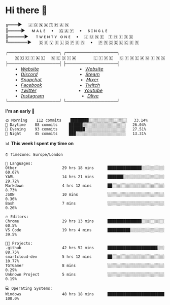 # Hi there 👋

╔═══►⠀⠀🇯 🇴 🇳 🇦 🇹 🇭 🇦 🇳\
╠════►⠀⠀ᴍ ᴀ ʟ ᴇ ⠀ • ⠀ 🇬 🇦 🇾 ⠀ • ⠀ s ɪ ɴ ɢ ʟ ᴇ\
╠═════►⠀⠀ ᴛ ᴡ ᴇ ɴ ᴛ ʏ⠀ᴏ ɴ ᴇ ⠀ • ⠀ 🇯 🇺 🇳 🇪 ⠀🇹 🇭 🇮 🇷 🇩\
╚══════►⠀⠀ 🇩 🇪 🇻 🇪 🇱 🇴 🇵 🇪 🇷 ⠀ • ⠀ 🇵 🇷 🇴 🇩 🇺 🇨 🇪 🇷

┌────────────────┐ ┌────────────────┐\
⠀⠀⠀🇸 🇴 🇨 🇮 🇦 🇱⠀⠀🇲 🇪 🇩 🇮 🇦⠀⠀⠀ ⠀⠀🇱 🇮 🇻 🇪⠀⠀🇸 🇹 🇷 🇪 🇦 🇲 🇮 🇳 🇬\
├────────────────┤ ├────────────────┤\
⠀⠀⠀•⠀[𝘞𝘦𝘣𝘴𝘪𝘵𝘦](https://tgtgamer.live/) ⠀⠀⠀ ⠀⠀⠀ ⠀⠀⠀ ⠀⠀•⠀[𝘞𝘦𝘣𝘴𝘪𝘵𝘦](https://tgtgamer.live/)\
⠀⠀⠀•⠀[𝘋𝘪𝘴𝘤𝘰𝘳𝘥](https://discord.com/invite/P5DwgzN) ⠀⠀⠀ ⠀⠀⠀ ⠀⠀⠀ ⠀⠀ •⠀[𝘚𝘵𝘦𝘢𝘮](https://steamcommunity.com/broadcast/watch/76561198043223313)\
⠀⠀⠀•⠀[𝘚𝘯𝘢𝘱𝘤𝘩𝘢𝘵](https://snapchat.com/add/tgtgamer) ⠀⠀⠀ ⠀⠀⠀ ⠀⠀⠀ ⠀ •⠀[𝘔𝘪𝘹𝘦𝘳](https://mixer.com/tgtgamer)\
⠀⠀⠀•⠀[𝘍𝘢𝘤𝘦𝘣𝘰𝘰𝘬](https://fb.me/jonathan.stevens.144) ⠀⠀⠀ ⠀⠀⠀ ⠀⠀⠀ ⠀•⠀[𝘛𝘸𝘪𝘵𝘤𝘩](https://www.twitch.tv/tgtgamer)\
⠀⠀⠀•⠀[𝘛𝘸𝘪𝘵𝘵𝘦𝘳](https://twitter.com/tgtgamer) ⠀⠀⠀ ⠀⠀⠀ ⠀⠀⠀ ⠀⠀ •⠀[𝘠𝘰𝘶𝘵𝘶𝘣𝘦](https://www.youtube.com/channel/UCmMsdBHE1inAoY72o2ZuEqg/live)\
⠀⠀⠀•⠀[𝘐𝘯𝘴𝘵𝘢𝘨𝘳𝘢𝘮](https://www.instagram.com/tgtgamer) ⠀⠀⠀ ⠀⠀⠀ ⠀⠀⠀ ⠀•⠀[𝘋𝘭𝘪𝘷𝘦](https://dlive.tv/TGTGamer)\
└────────────────┘ └────────────────┘

<!--START_SECTION:waka-->
**I'm an early 🐤** 

```text
🌞 Morning    112 commits    ████████░░░░░░░░░░░░░░░░░   33.14% 
🌆 Daytime    88 commits     ██████░░░░░░░░░░░░░░░░░░░   26.04% 
🌃 Evening    93 commits     ███████░░░░░░░░░░░░░░░░░░   27.51% 
🌙 Night      45 commits     ███░░░░░░░░░░░░░░░░░░░░░░   13.31%

```


📊 **This week I spent my time on** 

```text
⌚︎ Timezone: Europe/London

💬 Languages: 
Other                    29 hrs 18 mins      ███████████████░░░░░░░░░░   60.67% 
YAML                     14 hrs 21 mins      ███████░░░░░░░░░░░░░░░░░░   29.72% 
Markdown                 4 hrs 12 mins       ██░░░░░░░░░░░░░░░░░░░░░░░   8.73% 
JSON                     10 mins             ░░░░░░░░░░░░░░░░░░░░░░░░░   0.36% 
Bash                     7 mins              ░░░░░░░░░░░░░░░░░░░░░░░░░   0.26%

🔥 Editors: 
Chrome                   29 hrs 13 mins      ███████████████░░░░░░░░░░   60.5% 
VS Code                  19 hrs 4 mins       ██████████░░░░░░░░░░░░░░░   39.5%

🐱‍💻 Projects: 
.github                  42 hrs 52 mins      ██████████████████████░░░   88.75% 
smartcloud-dev           5 hrs 12 mins       ██░░░░░░░░░░░░░░░░░░░░░░░   10.77% 
TGTGamer                 8 mins              ░░░░░░░░░░░░░░░░░░░░░░░░░   0.29% 
Unknown Project          5 mins              ░░░░░░░░░░░░░░░░░░░░░░░░░   0.19%

💻 Operating Systems: 
Windows                  48 hrs 18 mins      █████████████████████████   100.0%

```


<!--END_SECTION:waka-->
